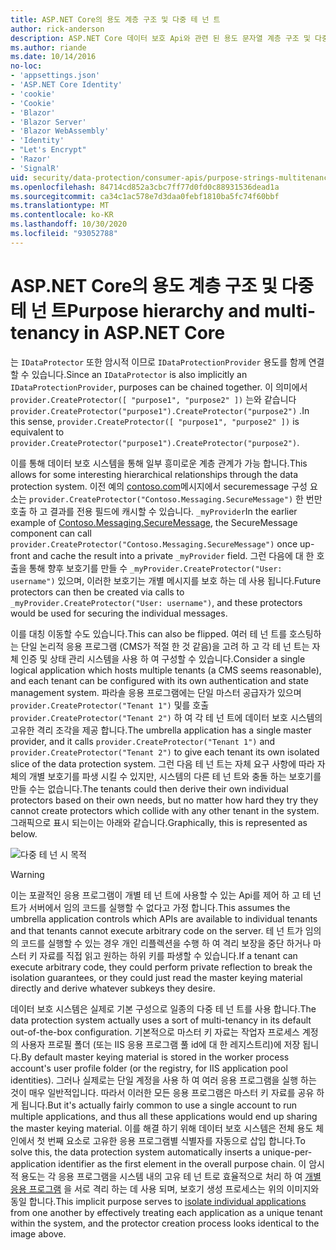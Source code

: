 ```yaml
---
title: ASP.NET Core의 용도 계층 구조 및 다중 테 넌 트
author: rick-anderson
description: ASP.NET Core 데이터 보호 Api와 관련 된 용도 문자열 계층 구조 및 다중 테 넌 트에 대해 알아봅니다.
ms.author: riande
ms.date: 10/14/2016
no-loc:
- 'appsettings.json'
- 'ASP.NET Core Identity'
- 'cookie'
- 'Cookie'
- 'Blazor'
- 'Blazor Server'
- 'Blazor WebAssembly'
- 'Identity'
- "Let's Encrypt"
- 'Razor'
- 'SignalR'
uid: security/data-protection/consumer-apis/purpose-strings-multitenancy
ms.openlocfilehash: 84714cd852a3cbc7ff77d0fd0c88931536dead1a
ms.sourcegitcommit: ca34c1ac578e7d3daa0febf1810ba5fc74f60bbf
ms.translationtype: MT
ms.contentlocale: ko-KR
ms.lasthandoff: 10/30/2020
ms.locfileid: "93052788"
---
```

# <a name="purpose-hierarchy-and-multi-tenancy-in-aspnet-core"></a><span data-ttu-id="0a643-103">ASP.NET Core의 용도 계층 구조 및 다중 테 넌 트</span><span class="sxs-lookup"><span data-stu-id="0a643-103">Purpose hierarchy and multi-tenancy in ASP.NET Core</span></span>

<span data-ttu-id="0a643-104">는 `IDataProtector` 또한 암시적 이므로 `IDataProtectionProvider` 용도를 함께 연결할 수 있습니다.</span><span class="sxs-lookup"><span data-stu-id="0a643-104">Since an `IDataProtector` is also implicitly an `IDataProtectionProvider`, purposes can be chained together.</span></span> <span data-ttu-id="0a643-105">이 의미에서 `provider.CreateProtector([ "purpose1", "purpose2" ])` 는와 같습니다 `provider.CreateProtector("purpose1").CreateProtector("purpose2")` .</span><span class="sxs-lookup"><span data-stu-id="0a643-105">In this sense, `provider.CreateProtector([ "purpose1", "purpose2" ])` is equivalent to `provider.CreateProtector("purpose1").CreateProtector("purpose2")`.</span></span>

<span data-ttu-id="0a643-106">이를 통해 데이터 보호 시스템을 통해 일부 흥미로운 계층 관계가 가능 합니다.</span><span class="sxs-lookup"><span data-stu-id="0a643-106">This allows for some interesting hierarchical relationships through the data protection system.</span></span> <span data-ttu-id="0a643-107">이전 예의 [contoso.com](xref:security/data-protection/consumer-apis/purpose-strings#data-protection-contoso-purpose)메시지에서 securemessage 구성 요소는 `provider.CreateProtector("Contoso.Messaging.SecureMessage")` 한 번만 호출 하 고 결과를 전용 필드에 캐시할 수 있습니다. `_myProvider`</span><span class="sxs-lookup"><span data-stu-id="0a643-107">In the earlier example of [Contoso.Messaging.SecureMessage](xref:security/data-protection/consumer-apis/purpose-strings#data-protection-contoso-purpose), the SecureMessage component can call `provider.CreateProtector("Contoso.Messaging.SecureMessage")` once up-front and cache the result into a private `_myProvider` field.</span></span> <span data-ttu-id="0a643-108">그런 다음에 대 한 호출을 통해 향후 보호기를 만들 수 `_myProvider.CreateProtector("User: username")` 있으며, 이러한 보호기는 개별 메시지를 보호 하는 데 사용 됩니다.</span><span class="sxs-lookup"><span data-stu-id="0a643-108">Future protectors can then be created via calls to `_myProvider.CreateProtector("User: username")`, and these protectors would be used for securing the individual messages.</span></span>

<span data-ttu-id="0a643-109">이를 대칭 이동할 수도 있습니다.</span><span class="sxs-lookup"><span data-stu-id="0a643-109">This can also be flipped.</span></span> <span data-ttu-id="0a643-110">여러 테 넌 트를 호스팅하는 단일 논리적 응용 프로그램 (CMS가 적절 한 것 같음)을 고려 하 고 각 테 넌 트는 자체 인증 및 상태 관리 시스템을 사용 하 여 구성할 수 있습니다.</span><span class="sxs-lookup"><span data-stu-id="0a643-110">Consider a single logical application which hosts multiple tenants (a CMS seems reasonable), and each tenant can be configured with its own authentication and state management system.</span></span> <span data-ttu-id="0a643-111">파라솔 응용 프로그램에는 단일 마스터 공급자가 있으며 `provider.CreateProtector("Tenant 1")` 및를 호출 `provider.CreateProtector("Tenant 2")` 하 여 각 테 넌 트에 데이터 보호 시스템의 고유한 격리 조각을 제공 합니다.</span><span class="sxs-lookup"><span data-stu-id="0a643-111">The umbrella application has a single master provider, and it calls `provider.CreateProtector("Tenant 1")` and `provider.CreateProtector("Tenant 2")` to give each tenant its own isolated slice of the data protection system.</span></span> <span data-ttu-id="0a643-112">그런 다음 테 넌 트는 자체 요구 사항에 따라 자체의 개별 보호기를 파생 시킬 수 있지만, 시스템의 다른 테 넌 트와 충돌 하는 보호기를 만들 수는 없습니다.</span><span class="sxs-lookup"><span data-stu-id="0a643-112">The tenants could then derive their own individual protectors based on their own needs, but no matter how hard they try they cannot create protectors which collide with any other tenant in the system.</span></span> <span data-ttu-id="0a643-113">그래픽으로 표시 되는이는 아래와 같습니다.</span><span class="sxs-lookup"><span data-stu-id="0a643-113">Graphically, this is represented as below.</span></span>

![다중 테 넌 시 목적](purpose-strings-multitenancy/_static/purposes-multi-tenancy.png)

>[!WARNING]
> <span data-ttu-id="0a643-115">이는 포괄적인 응용 프로그램이 개별 테 넌 트에 사용할 수 있는 Api를 제어 하 고 테 넌 트가 서버에서 임의 코드를 실행할 수 없다고 가정 합니다.</span><span class="sxs-lookup"><span data-stu-id="0a643-115">This assumes the umbrella application controls which APIs are available to individual tenants and that tenants cannot execute arbitrary code on the server.</span></span> <span data-ttu-id="0a643-116">테 넌 트가 임의의 코드를 실행할 수 있는 경우 개인 리플렉션을 수행 하 여 격리 보장을 중단 하거나 마스터 키 자료를 직접 읽고 원하는 하위 키를 파생할 수 있습니다.</span><span class="sxs-lookup"><span data-stu-id="0a643-116">If a tenant can execute arbitrary code, they could perform private reflection to break the isolation guarantees, or they could just read the master keying material directly and derive whatever subkeys they desire.</span></span>

<span data-ttu-id="0a643-117">데이터 보호 시스템은 실제로 기본 구성으로 일종의 다중 테 넌 트를 사용 합니다.</span><span class="sxs-lookup"><span data-stu-id="0a643-117">The data protection system actually uses a sort of multi-tenancy in its default out-of-the-box configuration.</span></span> <span data-ttu-id="0a643-118">기본적으로 마스터 키 자료는 작업자 프로세스 계정의 사용자 프로필 폴더 (또는 IIS 응용 프로그램 풀 id에 대 한 레지스트리)에 저장 됩니다.</span><span class="sxs-lookup"><span data-stu-id="0a643-118">By default master keying material is stored in the worker process account's user profile folder (or the registry, for IIS application pool identities).</span></span> <span data-ttu-id="0a643-119">그러나 실제로는 단일 계정을 사용 하 여 여러 응용 프로그램을 실행 하는 것이 매우 일반적입니다. 따라서 이러한 모든 응용 프로그램은 마스터 키 자료를 공유 하 게 됩니다.</span><span class="sxs-lookup"><span data-stu-id="0a643-119">But it's actually fairly common to use a single account to run multiple applications, and thus all these applications would end up sharing the master keying material.</span></span> <span data-ttu-id="0a643-120">이를 해결 하기 위해 데이터 보호 시스템은 전체 용도 체인에서 첫 번째 요소로 고유한 응용 프로그램별 식별자를 자동으로 삽입 합니다.</span><span class="sxs-lookup"><span data-stu-id="0a643-120">To solve this, the data protection system automatically inserts a unique-per-application identifier as the first element in the overall purpose chain.</span></span> <span data-ttu-id="0a643-121">이 암시적 용도는 각 응용 프로그램을 시스템 내의 고유 테 넌 트로 효율적으로 처리 하 여 [개별 응용 프로그램](xref:security/data-protection/configuration/overview#per-application-isolation) 을 서로 격리 하는 데 사용 되며, 보호기 생성 프로세스는 위의 이미지와 동일 합니다.</span><span class="sxs-lookup"><span data-stu-id="0a643-121">This implicit purpose serves to [isolate individual applications](xref:security/data-protection/configuration/overview#per-application-isolation) from one another by effectively treating each application as a unique tenant within the system, and the protector creation process looks identical to the image above.</span></span>
